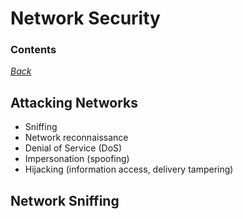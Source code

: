 # Network Security

### Contents

*[Back](../week1-networks#week-1---networks)*


## Attacking Networks
- Sniffing
- Network reconnaissance
- Denial of Service (DoS)
- Impersonation (spoofing)
- Hijacking (information access, delivery tampering)


## Network Sniffing

